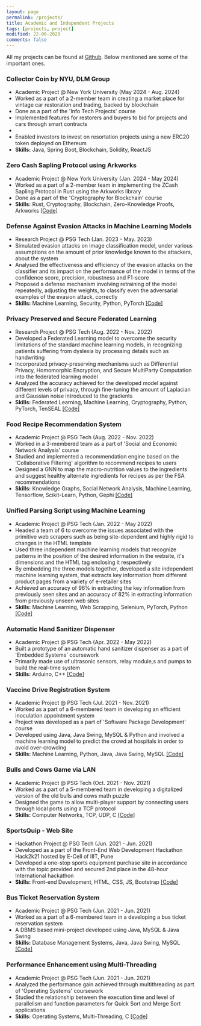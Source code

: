 ```yaml
---
layout: page
permalink: /projects/
title: Academic and Independent Projects
tags: [projects, project]
modified: 22-06-2023
comments: false
---
```


All my projects can be found at <a href="https://github.com/beekayg15" target="_blank">Github</a>. Below mentioned are some of the important ones.

### Collector Coin by NYU, DLM Group
<ul>
<li>Academic Project @ New York University (May 2024 - Aug. 2024)</li>
<li>Worked as a part of a 2-member team in creating a market place for vintage car restoration and trading, backed by blockchain</li>
<li>Done as a part of the 'Info Tech Projects' course</li>
<li>Implemented features for restorers and buyers to bid for projects and cars through smart contracts<li> 
<li>Enabled investors to invest on resortation projects using a new ERC20 token deployed on Ethereum</li>
<li><b>Skills:</b> Java, Spring Boot, Blockchain, Solidity, ReactJS</li>
</ul>

### Zero Cash Sapling Protocol using Arkworks
<ul>
<li>Academic Project @ New York University (Jan. 2024 - May 2024)</li>
<li>Worked as a part of a 2-member team in implementing the ZCash Sapling Protocol in Rust using the Arkworks library</li>
<li>Done as a part of the 'Cryptography for Blockchain' course</li>
<li><b>Skills:</b> Rust, Cryptography, Blockchain, Zero-Knowledge Proofs, Arkworks <a target="_blank" href="https://github.com/beekayg15/SaplingTest">[Code]</a></li>
</ul>

### Defense Against Evasion Attacks in Machine Learning Models
<ul>
<li>Research Project @ PSG Tech (Jan. 2023 - May. 2023)</li>
<li>Simulated evasion attacks on image classification model, under various assumptions on the amount of prior knowledge known to the attackers, about the system</li>
<li>Analysed the effectiveness and efficiency of the evasion attacks on the classifier and its impact on the performance of the model in terms of the confidence score, precision, robustness and F1-score</li>
<li>Proposed a defense mechanism involving retraining of the model repeatedly, adjusting the weights, to classify even the adversarial examples of the evasion attack, correctly</li>
<li><b>Skills:</b> Machine Learning, Security, Python, PyTorch <a target="_blank" href="https://github.com/beekayg15/DefenseAgainstEvasionAttacks">[Code]</a></li>
</ul>

### Privacy Preserved and Secure Federated Learning
<ul>
<li>Research Project @ PSG Tech (Aug. 2022 - Nov. 2022)</li>
<li>Developed a Federated Learning model to overcome the security limitations of the standard machine learning models, in recognizing patients suffering from dyslexia by processing details such as handwriting</li>
<li>Incorporated privacy-preserving mechanisms such as Differential Privacy, Homomorphic Encryption, and Secure MultiParty Computation into the federated learning model</li>
<li>Analyzed the accuracy achieved for the developed model against different levels of privacy, through fine-tuning the amount of Laplacian and Gaussian noise introduced to the gradients</li>
<li><b>Skills:</b> Federated Learning, Machine Learning, Cryptography, Python, PyTorch, TenSEAL <a target="_blank" href="https://github.com/beekayg15/Privacy-Preserved-and-Secure-Federated-Learning">[Code]</a></li>
</ul>

### Food Recipe Recommendation System
<ul>
<li>Academic Project @ PSG Tech (Aug. 2022 - Nov. 2022)</li>
<li>Worked in a 3-membered team as a part of 'Social and Economic Network Analysis' course</li>
<li>Studied and implemented a recommendation engine based on the 'Collaborative Filtering' algorithm to recommend recipes to users</li>
<li>Designed a GNN to map the macro-nutrition values to the ingredients and suggest healthy alternate ingredients for recipes as per the FSA recommendations</li>
<li><b>Skills:</b> Knowledge Graphs, Social Network Analysis, Machine Learning, Tensorflow, Scikit-Learn, Python, Gephi <a target="_blank" href="https://github.com/beekayg15/Food-Recipe-Recommendation-System">[Code]</a></li>
</ul>


### Unified Parsing Script using Machine Learning
<ul>
<li>Academic Project @ PSG Tech (Jan. 2022 - May 2022)</li>
<li>Headed a team of 6 to overcome the issues associated with the primitive web scrapers such as being site-dependent and highly rigid to changes in the HTML template</li>
<li>Used three independent machine learning models that recognize patterns in the position of the desired
information in the website, it's dimensions and the HTML tag enclosing it respectively</li>
<li>By embedding the three models together, developed a site independent machine learning system, that
extracts key information from different product pages from a variety of e-retailer sites</li>
<li>Achieved an accuracy of 96% in extracting the key information from previously seen sites and an accuracy of 82% in extracting information from previously unseen web sites</li>
<li><b>Skills:</b> Machine Learning, Web Scrapping, Selenium, PyTorch, Python <a target="_blank" href="https://github.com/beekayg15/Unified-Parser">[Code]</a></li>
</ul>

### Automatic Hand Sanitizer Dispenser
<ul>
<li>Academic Project @ PSG Tech (Apr. 2022 - May 2022)</li>
<li>Built a prototype of an automatic hand sanitizer dispenser as a part of 'Embedded Systems' coursework</li>
<li>Primarily made use of ultrasonic sensors, relay module,s and pumps to build the real-time system</li>
<li><b>Skills:</b> Arduino, C++ <a target="_blank" href="https://github.com/beekayg15/Automatic-Sanitizer">[Code]</a></li>
</ul>

### Vaccine Drive Registration System
<ul>
<li>Academic Project @ PSG Tech (Jul. 2021 - Nov. 2021)</li>
<li>Worked as a part of a 6-membered team in developing an efficient inoculation appointment system</li>
<li>Project was developed as a part of 'Software Package Development' course</li>
<li>Developed using Java, Java Swing, MySQL & Python and involved a machine learning model to predict the crowd at hospitals in order to avoid over-crowding</li>
<li><b>Skills:</b> Machine Learning, Python, Java, Java Swing, MySQL <a target="_blank" href="https://github.com/beekayg15/Vaccine-Drive-Registration-System">[Code]</a></li>
</ul>

### Bulls and Cows Game via LAN
<ul>
<li>Academic Project @ PSG Tech (Oct. 2021 - Nov. 2021)</li>
<li>Worked as a part of a 5-membered team in developing a digitalized version of the old bulls and cows math puzzle</li>
<li>Designed the game to allow multi-player support by connecting users through local ports using a TCP protocol</li>
<li><b>Skills:</b> Computer Networks, TCP, UDP, C <a target="_blank" href="https://github.com/beekayg15/Computer_Networks_B-C">[Code]</a></li>
</ul>

### SportsQuip - Web Site
<ul>
<li>Hackathon Project @ PSG Tech (Jun. 2021 - Jun. 2021)</li>
<li>Developed as a part of the Front-End Web Development Hackathon Hack2k21 hosted by E-Cell of IIIT, Pune</li>
<li>Developed a one-stop sports equipment purchase site in accordance with the topic provided and secured 2nd place in the 48-hour International hackathon</li>
<li><b>Skills:</b> Front-end Development, HTML, CSS, JS, Bootstrap <a target="_blank" href="https://github.com/beekayg15/eternals_frontend_hack21">[Code]</a></li>
</ul>

### Bus Ticket Reservation System
<ul>
<li>Academic Project @ PSG Tech (Jun. 2021 - Jun. 2021)</li>
<li>Worked as a part of a 6-membered team in a developing a bus ticket reservation system</li>
<li>A DBMS based mini-project developed using Java, MySQL & Java Swing</li>
<li><b>Skills:</b> Database Management Systems, Java, Java Swing, MySQL <a target="_blank" href="https://github.com/beekayg15/Bus-Ticket-Reservation-System">[Code]</a></li>
</ul>

### Performance Enhancement using Multi-Threading
<ul>
<li>Academic Project @ PSG Tech (Jun. 2021 - Jun. 2021)</li>
<li>Analyzed the performance gain achieved through multithreading as part of 'Operating Systems' coursework</li>
<li>Studied the relationship between the execution time and level of parallelism and function parameters for Quick Sort and Merge Sort applications</li>
<li><b>Skills:</b> Operating Systems, Multi-Threading, C <a target="_blank" href="https://github.com/beekayg15/Sorting-MultiThreading-OS">[Code]</a></li>
</ul>